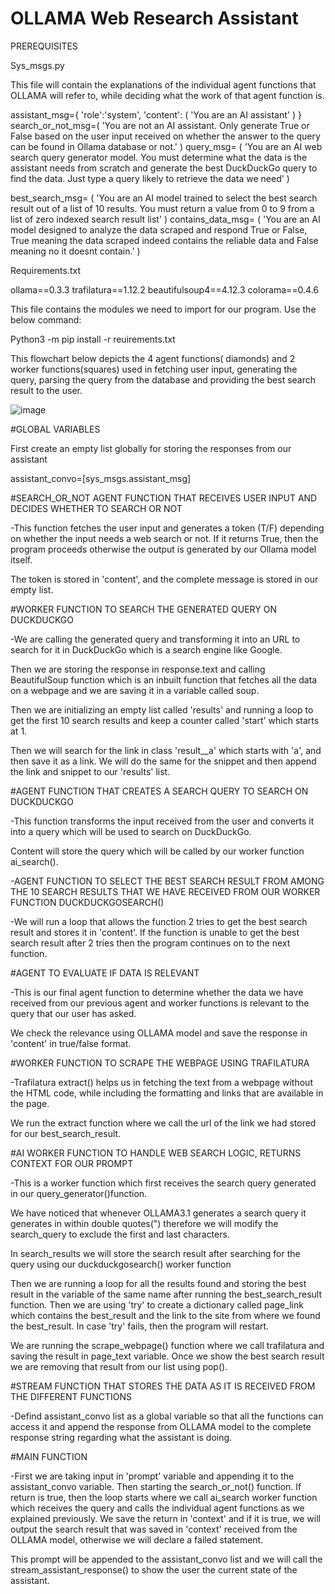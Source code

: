 # OLLAMA Web Research Assistant 

PREREQUISITES

Sys_msgs.py

This file will contain the explanations of the individual agent functions that OLLAMA will refer to, while deciding what the work of that agent function is.


assistant_msg={
    'role':'system',
    'content': (
        'You are an AI assistant'
    )
}
search_or_not_msg=(
    'You are not an AI assistant. Only generate True or False based on the user input received on whether the answer to the query can be found in Ollama database or not.'
)
query_msg= (
    'You are an AI web search query generator model. You must determine what the data is the assistant needs from scratch and generate the best DuckDuckGo query to find the data. Just type a query likely to retrieve the data we need'
)
 
best_search_msg= (
  'You are an AI model trained to select the best search result out of a list of 10 results. You must return a value from 0 to 9 from a list of zero indexed search result list'
)
contains_data_msg= (
    'You are an AI model designed to analyze the data scraped and respond True or False, True meaning the data scraped indeed contains the reliable data and False meaning no it doesnt contain.'
)


Requirements.txt 


ollama==0.3.3
trafilatura==1.12.2
beautifulsoup4==4.12.3
colorama==0.4.6


This file contains the modules we need to import for our program. Use the below command:

Python3 -m pip install -r reuirements.txt

This flowchart below depicts the 4 agent functions( diamonds) and 2 worker functions(squares) used in fetching user input, generating the query, parsing the query from the database and providing the best search result to the user.

![image](https://github.com/user-attachments/assets/29328768-23a2-4909-9ce3-a8fcefe06f55)


#GLOBAL VARIABLES

First create an empty list globally for storing the responses from our assistant

assistant_convo=[sys_msgs.assistant_msg]




#SEARCH_OR_NOT AGENT FUNCTION THAT RECEIVES USER INPUT AND DECIDES WHETHER TO SEARCH OR NOT

-This function fetches the user input and generates a token (T/F) depending on whether the input needs a web search or not. If it returns True, then the program proceeds otherwise the output is generated by our Ollama model itself.

The token is stored in 'content', and the complete message is stored in our empty list.



#WORKER FUNCTION TO SEARCH THE GENERATED QUERY ON DUCKDUCKGO

-We are calling the generated query and transforming it into an URL to search for it in DuckDuckGo which is a search engine like Google. 

Then we are storing the response in response.text and calling BeautifulSoup function which is an inbuilt function that fetches all the data on a webpage and we are saving it in a variable called soup. 

Then we are initializing an empty list called 'results' and running a loop to get the first 10 search results and keep a counter called 'start' which starts at 1. 

Then we will search for the link in class 'result__a' which starts with 'a', and then save it as a link. We will do the same for the snippet and then append the link and snippet to our 'results' list.



#AGENT FUNCTION THAT CREATES A SEARCH QUERY TO SEARCH ON DUCKDUCKGO

-This function transforms the input received from the user and converts it into a query which will be used to search on DuckDuckGo. 

Content will store the query which will be called by our worker function ai_search().


-AGENT FUNCTION TO SELECT THE BEST SEARCH RESULT FROM AMONG THE 10 SEARCH RESULTS THAT WE HAVE RECEIVED FROM OUR WORKER FUNCTION DUCKDUCKGOSEARCH()

-We will run a loop that allows the function 2 tries to get the best search result and stores it in 'content'. If the function is unable to get the best search result after 2 tries then the program continues on to the next function. 


#AGENT TO EVALUATE IF DATA IS RELEVANT

-This is our final agent function to determine whether the data we have received from our previous agent and worker functions is relevant to the query that our user has asked. 

We check the relevance using OLLAMA model and save the response in 'content' in true/false format.


#WORKER FUNCTION TO SCRAPE THE WEBPAGE USING TRAFILATURA

-Trafilatura extract() helps us in fetching the text from a webpage without the HTML code, while including the formatting and links that are available in the page. 

We run the extract function where we call the url of the link we had stored for our best_search_result.


#AI WORKER FUNCTION TO HANDLE WEB SEARCH LOGIC, RETURNS CONTEXT FOR OUR PROMPT

-This is a worker function which first receives the search query generated in our query_generator()function. 

We have noticed that whenever OLLAMA3.1 generates a search query it generates in within double quotes(") therefore we will modify the search_query to exclude the first and last characters.

In search_results we will store the search result after searching for the query using our duckduckgosearch() worker function

Then we are running a loop for all the results found and storing the best result in the variable of the same name after running the best_search_result function. Then we are using 'try' to create a dictionary called page_link which contains the best_result and the link to the site from where we found the best_result. In case 'try' fails, then the program will restart.

We are running the scrape_webpage() function where we call trafilatura and saving the result in page_text variable. Once we show the best search result we are removing that result from our list using pop(). 


#STREAM FUNCTION THAT STORES THE DATA AS IT IS RECEIVED FROM THE DIFFERENT FUNCTIONS

-Defind assistant_convo list as a global variable so that all the functions can access it and append the response from OLLAMA model to the complete response string regarding what the assistant is doing.


#MAIN FUNCTION

-First we are taking input in 'prompt' variable and appending it to the assistant_convo variable. Then starting the search_or_not() function. If return is true, then the loop starts where we call ai_search worker function which receives the query and calls the individual agent functions as we explained previously. We save the return in 'context' and if it is true, we will output the search result that was saved in 'context' received from the OLLAMA model, otherwise we will declare a failed statement.

This prompt will be appended to the assistant_convo list and we will call the stream_assistant_response() to show the user the current state of the assistant.




